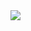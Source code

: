 <img src="https://img.shields.io/badge/PYTHON-black?style=for-the-badge&logo=python&logoColor=gold"/>



